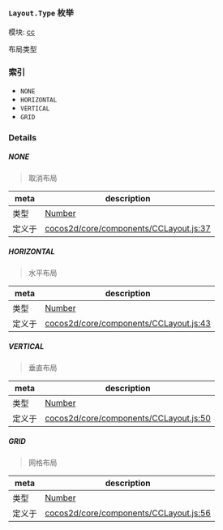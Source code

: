 ### `Layout.Type` 枚举



模块: [cc](../modules/cc.md)


布局类型


### 索引
  - `NONE`
  - `HORIZONTAL`
  - `VERTICAL`
  - `GRID`

### Details


##### NONE

> 取消布局

| meta | description |
|------|-------------|
| 类型 | <a href="https://developer.mozilla.org/en/JavaScript/Reference/Global_Objects/Number" class="crosslink external" target="_blank">Number</a> |
| 定义于 | [cocos2d/core/components/CCLayout.js:37](https://github.com/cocos-creator/engine/blob/111da455d089e3000f670eed24ff5172a3488245/cocos2d/core/components/CCLayout.js#L37) |



##### HORIZONTAL

> 水平布局

| meta | description |
|------|-------------|
| 类型 | <a href="https://developer.mozilla.org/en/JavaScript/Reference/Global_Objects/Number" class="crosslink external" target="_blank">Number</a> |
| 定义于 | [cocos2d/core/components/CCLayout.js:43](https://github.com/cocos-creator/engine/blob/111da455d089e3000f670eed24ff5172a3488245/cocos2d/core/components/CCLayout.js#L43) |



##### VERTICAL

> 垂直布局

| meta | description |
|------|-------------|
| 类型 | <a href="https://developer.mozilla.org/en/JavaScript/Reference/Global_Objects/Number" class="crosslink external" target="_blank">Number</a> |
| 定义于 | [cocos2d/core/components/CCLayout.js:50](https://github.com/cocos-creator/engine/blob/111da455d089e3000f670eed24ff5172a3488245/cocos2d/core/components/CCLayout.js#L50) |



##### GRID

> 网格布局

| meta | description |
|------|-------------|
| 类型 | <a href="https://developer.mozilla.org/en/JavaScript/Reference/Global_Objects/Number" class="crosslink external" target="_blank">Number</a> |
| 定义于 | [cocos2d/core/components/CCLayout.js:56](https://github.com/cocos-creator/engine/blob/111da455d089e3000f670eed24ff5172a3488245/cocos2d/core/components/CCLayout.js#L56) |


